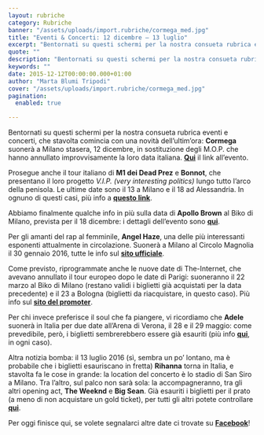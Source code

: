 ```yaml
---
layout: rubriche
category: Rubriche
banner: "/assets/uploads/import.rubriche/cormega_med.jpg"
title: "Eventi & Concerti: 12 dicembre – 13 luglio"
excerpt: "Bentornati su questi schermi per la nostra consueta rubrica eventi e concerti, che stavolta comincia con una novità dell’ultim’ora: Cormega suonerà a Milano stasera, 12 dicembre, in sostituzione degli M.O.P. che hanno annullato improvvisamente la loro data italiana. Qui il link all’evento. Prosegue anche il tour italiano di M1 dei Dead Prez e Bonnot, che presentano il loro progetto [&hellip"
quote: ""
description: "Bentornati su questi schermi per la nostra consueta rubrica eventi e concerti, che stavolta comincia con una novità dell’ultim’ora: Cormega suonerà a Milano stasera, 12 dicembre, in sostituzione degli M.O.P. che hanno annullato improvvisamente la loro data italiana. Qui il link all’evento. Prosegue anche il tour italiano di M1 dei Dead Prez e Bonnot, che presentano il loro progetto [&hellip"
keywords: ""
date: 2015-12-12T00:00:00.000+01:00
author: "Marta Blumi Tripodi"
cover: "/assets/uploads/import.rubriche/cormega_med.jpg"
pagination:
  enabled: true

---
```


[](https://hotmc.com/wp-content/uploads/2015/12/cormega%5Fmed.jpg)

Bentornati su questi schermi per la nostra consueta rubrica eventi e concerti, che stavolta comincia con una novità dell’ultim’ora: **Cormega** suonerà a Milano stasera, 12 dicembre, in sostituzione degli M.O.P. che hanno annullato improvvisamente la loro data italiana. **[Qui](https://www.facebook.com/events/859047127543751/)** il link all’evento.

Prosegue anche il tour italiano di **M1 dei Dead Prez** e **Bonnot**, che presentano il loro progetto _V.I.P. (very interesting politics)_ lungo tutto l’arco della penisola. Le ultime date sono il 13 a Milano e il 18 ad Alessandria. In ognuno di questi casi, più info a **[questo link](http://www.ap2p.info/site/?page%5Fid=21)**.

Abbiamo finalmente qualche info in più sulla data di **Apollo Brown** al Biko di Milano, prevista per il 18 dicembre: i dettagli dell’evento sono **[qui](https://www.facebook.com/events/1692098774355319/)**.

Per gli amanti del rap al femminile, **Angel Haze**, una delle più interessanti esponenti attualmente in circolazione. Suonerà a Milano al Circolo Magnolia il 30 gennaio 2016, tutte le info sul **[sito ufficiale](http://www.circolomagnolia.it/)**.

Come previsto, riprogrammate anche le nuove date di The-Internet, che avevano annullato il tour europeo dopo le date di Parigi: suoneranno il 22 marzo al Biko di Milano (restano validi i biglietti già acquistati per la data precedente) e il 23 a Bologna (biglietti da riacquistare, in questo caso). Più info sul **[sito del promoter](http://www.comcerto.it/)**.

Per chi invece preferisce il soul che fa piangere, vi ricordiamo che **Adele** suonerà in Italia per due date all’Arena di Verona, il 28 e il 29 maggio: come prevedibile, però, i biglietti sembrerebbero essere già esauriti (più info **[qui](http://www.dalessandroegalli.com/events/372/adele)**, in ogni caso).

Altra notizia bomba: il 13 luglio 2016 (sì, sembra un po’ lontano, ma è probabile che i biglietti esauriscano in fretta) **Rihanna** torna in Italia, e stavolta fa le cose in grande: la location del concerto è lo stadio di San Siro a Milano. Tra l’altro, sul palco non sarà sola: la accompagneranno, tra gli altri opening act, **The Weeknd** e **Big Sean**. Già esauriti i biglietti per il prato (a meno di non acquistare un gold ticket), per tutti gli altri potete controllare **[qui](https://www.livenation.it/show/788444/rihanna-anti-world-tour/milano/2016-07-13/it)**.

Per oggi finisce qui, se volete segnalarci altre date ci trovate su **[Facebook](https://www.facebook.com/hotmcmag)**!